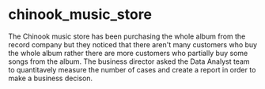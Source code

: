 # chinook_music_store
The Chinook music store has been purchasing the whole album from the record company but they noticed that there aren't many customers who buy the whole album rather there are more customers who partially buy some songs from the album. The business director asked the Data Analyst team to quantitavely measure the number of cases and create a report in order to make a business decison. 
